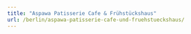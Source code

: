 ```yaml
---
title: "Aspawa Patisserie Cafe & Frühstückshaus"
url: /berlin/aspawa-patisserie-cafe-und-fruehstueckshaus/
---
```

